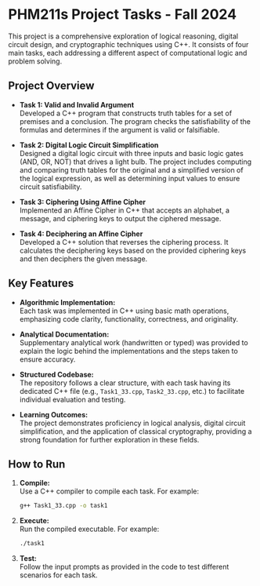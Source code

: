 # PHM211s Project Tasks - Fall 2024

This project is a comprehensive exploration of logical reasoning, digital circuit design, and cryptographic techniques using C++. It consists of four main tasks, each addressing a different aspect of computational logic and problem solving.

## Project Overview

- **Task 1: Valid and Invalid Argument**  
  Developed a C++ program that constructs truth tables for a set of premises and a conclusion. The program checks the satisfiability of the formulas and determines if the argument is valid or falsifiable.

- **Task 2: Digital Logic Circuit Simplification**  
  Designed a digital logic circuit with three inputs and basic logic gates (AND, OR, NOT) that drives a light bulb. The project includes computing and comparing truth tables for the original and a simplified version of the logical expression, as well as determining input values to ensure circuit satisfiability.

- **Task 3: Ciphering Using Affine Cipher**  
  Implemented an Affine Cipher in C++ that accepts an alphabet, a message, and ciphering keys to output the ciphered message.

- **Task 4: Deciphering an Affine Cipher**  
  Developed a C++ solution that reverses the ciphering process. It calculates the deciphering keys based on the provided ciphering keys and then deciphers the given message.

## Key Features

- **Algorithmic Implementation:**  
  Each task was implemented in C++ using basic math operations, emphasizing code clarity, functionality, correctness, and originality.

- **Analytical Documentation:**  
  Supplementary analytical work (handwritten or typed) was provided to explain the logic behind the implementations and the steps taken to ensure accuracy.

- **Structured Codebase:**  
  The repository follows a clear structure, with each task having its dedicated C++ file (e.g., `Task1_33.cpp`, `Task2_33.cpp`, etc.) to facilitate individual evaluation and testing.

- **Learning Outcomes:**  
  The project demonstrates proficiency in logical analysis, digital circuit simplification, and the application of classical cryptography, providing a strong foundation for further exploration in these fields.

## How to Run

1. **Compile:**  
   Use a C++ compiler to compile each task. For example:  
   ```bash
   g++ Task1_33.cpp -o task1

2. **Execute:**  
   Run the compiled executable. For example:
   ```bash
   ./task1

3. **Test:**  
   Follow the input prompts as provided in the code to test different scenarios for each task.
